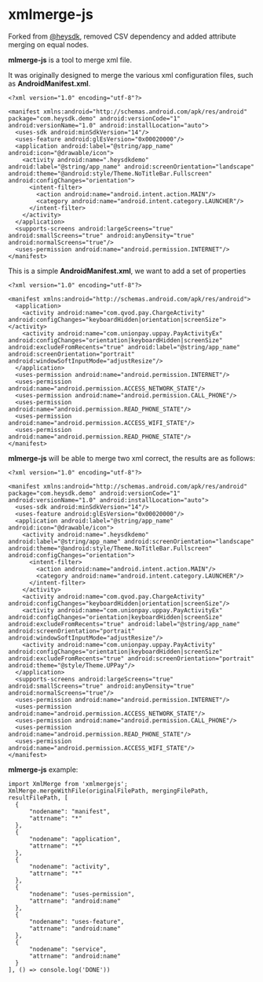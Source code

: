 xmlmerge-js
===========

Forked from [@heysdk](https://github.com/heysdk/xmlmerge-js/blob/master/xmlmerge.js), removed CSV dependency and added attribute merging on equal nodes.

**mlmerge-js** is a tool to merge xml file.

It was originally designed to merge the various xml configuration files, such as **AndroidManifest.xml**.

    <?xml version="1.0" encoding="utf-8"?>
    
    <manifest xmlns:android="http://schemas.android.com/apk/res/android" package="com.heysdk.demo" android:versionCode="1" android:versionName="1.0" android:installLocation="auto">  
      <uses-sdk android:minSdkVersion="14"/>  
      <uses-feature android:glEsVersion="0x00020000"/>  
      <application android:label="@string/app_name" android:icon="@drawable/icon"> 
        <activity android:name=".heysdkdemo" android:label="@string/app_name" android:screenOrientation="landscape" android:theme="@android:style/Theme.NoTitleBar.Fullscreen" android:configChanges="orientation"> 
          <intent-filter> 
            <action android:name="android.intent.action.MAIN"/>  
            <category android:name="android.intent.category.LAUNCHER"/> 
          </intent-filter> 
        </activity> 
      </application>  
      <supports-screens android:largeScreens="true" android:smallScreens="true" android:anyDensity="true" android:normalScreens="true"/>  
      <uses-permission android:name="android.permission.INTERNET"/> 
    </manifest>


This is a simple **AndroidManifest.xml**, we want to add a set of properties

    <?xml version="1.0" encoding="utf-8"?>

    <manifest xmlns:android="http://schemas.android.com/apk/res/android">  
      <application> 
        <activity android:name="com.qvod.pay.ChargeActivity" android:configChanges="keyboardHidden|orientation|screenSize"></activity>  
        <activity android:name="com.unionpay.uppay.PayActivityEx" android:configChanges="orientation|keyboardHidden|screenSize" android:excludeFromRecents="true" android:label="@string/app_name" android:screenOrientation="portrait" android:windowSoftInputMode="adjustResize"/> 
      </application>  
      <uses-permission android:name="android.permission.INTERNET"/>  
      <uses-permission android:name="android.permission.ACCESS_NETWORK_STATE"/>  
      <uses-permission android:name="android.permission.CALL_PHONE"/>  
      <uses-permission android:name="android.permission.READ_PHONE_STATE"/>  
      <uses-permission android:name="android.permission.ACCESS_WIFI_STATE"/>  
      <uses-permission android:name="android.permission.READ_PHONE_STATE"/> 
    </manifest>
    

**mlmerge-js** will be able to merge two xml correct, the results are as follows:

    <?xml version="1.0" encoding="utf-8"?>

    <manifest xmlns:android="http://schemas.android.com/apk/res/android" package="com.heysdk.demo" android:versionCode="1" android:versionName="1.0" android:installLocation="auto">  
      <uses-sdk android:minSdkVersion="14"/>  
      <uses-feature android:glEsVersion="0x00020000"/>  
      <application android:label="@string/app_name" android:icon="@drawable/icon"> 
        <activity android:name=".heysdkdemo" android:label="@string/app_name" android:screenOrientation="landscape" android:theme="@android:style/Theme.NoTitleBar.Fullscreen" android:configChanges="orientation"> 
          <intent-filter> 
            <action android:name="android.intent.action.MAIN"/>  
            <category android:name="android.intent.category.LAUNCHER"/> 
          </intent-filter> 
        </activity>  
        <activity android:name="com.qvod.pay.ChargeActivity" android:configChanges="keyboardHidden|orientation|screenSize"/>  
        <activity android:name="com.unionpay.uppay.PayActivityEx" android:configChanges="orientation|keyboardHidden|screenSize" android:excludeFromRecents="true" android:label="@string/app_name" android:screenOrientation="portrait" android:windowSoftInputMode="adjustResize"/>  
        <activity android:name="com.unionpay.uppay.PayActivity" android:configChanges="orientation|keyboardHidden|screenSize" android:excludeFromRecents="true" android:screenOrientation="portrait" android:theme="@style/Theme.UPPay"/> 
      </application>  
      <supports-screens android:largeScreens="true" android:smallScreens="true" android:anyDensity="true" android:normalScreens="true"/>  
      <uses-permission android:name="android.permission.INTERNET"/>  
      <uses-permission android:name="android.permission.ACCESS_NETWORK_STATE"/>  
      <uses-permission android:name="android.permission.CALL_PHONE"/>  
      <uses-permission android:name="android.permission.READ_PHONE_STATE"/>  
      <uses-permission android:name="android.permission.ACCESS_WIFI_STATE"/> 
    </manifest>

**mlmerge-js** example:

    import XmlMerge from 'xmlmergejs';
    XmlMerge.mergeWithFile(originalFilePath, mergingFilePath, resultFilePath, [
      {
          "nodename": "manifest",
          "attrname": "*"
      },
      {
          "nodename": "application",
          "attrname": "*"
      },
      {
          "nodename": "activity",
          "attrname": "*"
      },
      {
          "nodename": "uses-permission",
          "attrname": "android:name"
      },
      {
          "nodename": "uses-feature",
          "attrname": "android:name"
      },
      {
          "nodename": "service",
          "attrname": "android:name"
      }    
    ], () => console.log('DONE'))
    
